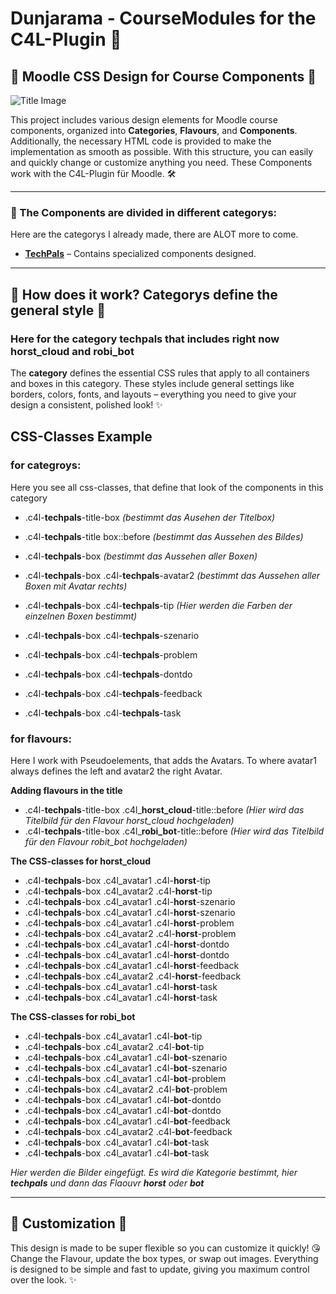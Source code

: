 # Dunjarama - CourseModules for the C4L-Plugin 🎉

## 🎨 Moodle CSS Design for Course Components 🎨

![Title Image](https://assets.codepen.io/7398902/readme.png)

This project includes various design elements for Moodle course components, organized into **Categories**, **Flavours**, and **Components**. Additionally, the necessary HTML code is provided to make the implementation as smooth as possible. With this structure, you can easily and quickly change or customize anything you need. These Components work with the C4L-Plugin für Moodle.  🛠️

---

### 📂 The Components are divided in different categorys:
Here are the categorys I already made, there are ALOT more to come. 

- [**TechPals**](#category-techpals) – Contains specialized components designed.


---

## 🌟 **How does it work? Categorys define the general style** 🌟
### Here for the category techpals that includes right now horst_cloud and robi_bot

The **category** defines the essential CSS rules that apply to all containers and boxes in this category. These styles include general settings like borders, colors, fonts, and layouts – everything you need to give your design a consistent, polished look! ✨

## CSS-Classes Example

### for categroys:
Here you see all css-classes, that define that look of the components in this category

- .c4l-**techpals**-title-box  *(bestimmt das Ausehen der Titelbox)*
- .c4l-**techpals**-title box::before *(bestimmt das Aussehen des Bildes)*

- .c4l-**techpals**-box *(bestimmt das Aussehen aller Boxen)* 
- .c4l-**techpals**-box .c4l-**techpals**-avatar2 *(bestimmt das Aussehen aller Boxen mit Avatar rechts)*

- .c4l-**techpals**-box .c4l-**techpals**-tip *(Hier werden die Farben der einzelnen Boxen bestimmt)* 
- .c4l-**techpals**-box .c4l-**techpals**-szenario
- .c4l-**techpals**-box .c4l-**techpals**-problem
- .c4l-**techpals**-box .c4l-**techpals**-dontdo
- .c4l-**techpals**-box .c4l-**techpals**-feedback
- .c4l-**techpals**-box .c4l-**techpals**-task

### for flavours:
Here I work with Pseudoelements, that adds the Avatars. To where avatar1 always defines the left and avatar2 the right Avatar. 


**Adding flavours in the title**
- .c4l-**techpals**-title-box .c4l_**horst_cloud**-title::before *(Hier wird das Titelbild für den Flavour horst_cloud hochgeladen)* 
- .c4l-**techpals**-title-box .c4l_**robi_bot**-title::before *(Hier wird das Titelbild für den Flavour robit_bot hochgeladen)* 


**The CSS-classes for horst_cloud**
- .c4l-**techpals**-box .c4l_avatar1 .c4l-**horst**-tip 
- .c4l-**techpals**-box .c4l_avatar2 .c4l-**horst**-tip
- .c4l-**techpals**-box .c4l_avatar1 .c4l-**horst**-szenario
- .c4l-**techpals**-box .c4l_avatar1 .c4l-**horst**-szenario
- .c4l-**techpals**-box .c4l_avatar1 .c4l-**horst**-problem
- .c4l-**techpals**-box .c4l_avatar2 .c4l-**horst**-problem
- .c4l-**techpals**-box .c4l_avatar1 .c4l-**horst**-dontdo
- .c4l-**techpals**-box .c4l_avatar1 .c4l-**horst**-dontdo
- .c4l-**techpals**-box .c4l_avatar1 .c4l-**horst**-feedback
- .c4l-**techpals**-box .c4l_avatar2 .c4l-**horst**-feedback
- .c4l-**techpals**-box .c4l_avatar1 .c4l-**horst**-task
- .c4l-**techpals**-box .c4l_avatar1 .c4l-**horst**-task

**The CSS-classes for robi_bot**
- .c4l-**techpals**-box .c4l_avatar1 .c4l-**bot**-tip
- .c4l-**techpals**-box .c4l_avatar2 .c4l-**bot**-tip
- .c4l-**techpals**-box .c4l_avatar1 .c4l-**bot**-szenario
- .c4l-**techpals**-box .c4l_avatar1 .c4l-**bot**-szenario
- .c4l-**techpals**-box .c4l_avatar1 .c4l-**bot**-problem
- .c4l-**techpals**-box .c4l_avatar2 .c4l-**bot**-problem
- .c4l-**techpals**-box .c4l_avatar1 .c4l-**bot**-dontdo
- .c4l-**techpals**-box .c4l_avatar1 .c4l-**bot**-dontdo
- .c4l-**techpals**-box .c4l_avatar1 .c4l-**bot**-feedback
- .c4l-**techpals**-box .c4l_avatar2 .c4l-**bot**-feedback
- .c4l-**techpals**-box .c4l_avatar1 .c4l-**bot**-task
- .c4l-**techpals**-box .c4l_avatar1 .c4l-**bot**-task

*Hier werden die Bilder eingefügt. Es wird die Kategorie bestimmt, hier **techpals** und dann das Flaouvr **horst** oder **bot***

___


## **🎨 Customization 🎨**

This design is made to be super flexible so you can customize it quickly! 😘 Change the Flavour, update the box types, or swap out images. Everything is designed to be simple and fast to update, giving you maximum control over the look. ✨
